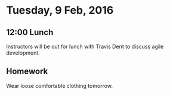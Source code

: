 Tuesday, 9 Feb, 2016
====================

12:00 Lunch
-----------

Instructors will be out for lunch with
Travis Dent to discuss agile development.

Homework
--------

Wear loose comfortable clothing tomorrow.
